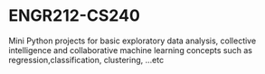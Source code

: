 # ENGR212-CS240
Mini Python projects for basic exploratory data analysis, collective intelligence and collaborative machine learning concepts such as regression,classification, clustering, ...etc
